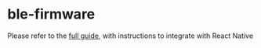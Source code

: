 # ble-firmware
Please refer to the [full guide](https://github.com/octoco-ltd/ble-react-native), with instructions to integrate with React Native
